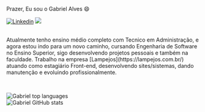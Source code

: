    Prazer, Eu sou o Gabriel Alves 😄
   
  
   [![Linkedin](https://img.shields.io/badge/LinkedIn-0077B5?style=for-the-badge&logo=linkedin&logoColor=white)](https://www.linkedin.com/in/gabriel-alves-895a61238)
   <a href = "mailto:gabrieldamasceno881@outlook.com"><img src="https://img.shields.io/badge/Microsoft_Outlook-0078D4?style=for-the-badge&logo=microsoft-outlook&logoColor=white" target="_blank"> </a>
   <p>
<br>
   Atualmente tenho ensino médio completo com Tecnico em Administração, e agora estou indo para um novo caminho, cursando Engenharia de Software no Ensino Superior, sigo desenvolvendo projetos pessoais e também na              faculdade. Trabalho na empresa [Lampejos](https://lampejos.com.br/) atuando como estagiário Front-end, desenvolvendo sites/sistemas, dando manutenção e evoluindo profissionalmente.
   </p>
   <br>
   
   ![Gabriel top languages](https://github-readme-stats.vercel.app/api/top-langs/?username=devalvesg&theme=yellow-black)
   <br>
   ![Gabriel GitHub stats](https://github-readme-stats.vercel.app/api?username=devalvesg&show_icons=true&theme=tokyonight)
   </div>

